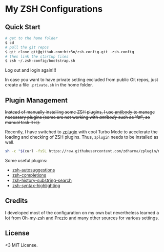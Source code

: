 # My ZSH Configurations

## Quick Start

```sh
# get to the home folder
$ cd
# pull the git repos
$ git clone git@github.com:htr3n/zsh-config.git .zsh-config
# then link the startup files
$ zsh ~/.zsh-config/bootstrap.sh
```

Log out and login again!!!

In case you want to have private setting excluded from public Git repos, just create a file `.private.sh` in the home folder.

## Plugin Management

~~Instead of manually installing some ZSH plugins, I use [antibody](https://getantibody.github.io) to manage necessary plugins (some are not working with _antibody_ such as 'fzf', so manual task it is).~~

Recently, I have switched to [zplugin](https://github.com/zdharma/zplugin) with cool Turbo Mode to accelerate the loading and checking of ZSH plugins. Thus, `zplugin` needs to be installed as well.

```sh
sh -c "$(curl -fsSL https://raw.githubusercontent.com/zdharma/zplugin/master/doc/install.sh)"
```

Some useful plugins:

* [zsh-autosuggestions](https://github.com/zsh-users/zsh-autosuggestions)
* [zsh-completions](https://github.com/zsh-users/zsh-completions)
* [zsh-history-substring-search](https://github.com/zsh-users/zsh-history-substring-search)
* [zsh-syntax-highlighting](https://github.com/zsh-users/zsh-syntax-highlighting)

## Credits

I developed most of the configuration on my own but nevertheless learned a lot from [Oh-my-zsh](https://github.com/robbyrussell/oh-my-zsh) and [Prezto](https://github.com/sorin-ionescu/prezto) and many other sources for various settings.

## License

<3 MIT License.
